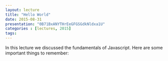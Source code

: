 ```yaml
---
layout: lecture
title: "Hello World"
date: 2015-08-31
presentation: "0B71BxANYTHrEeGFGSGdkNldxa1U"
categories : [lectures, 2015]
tags: 
---
```


In this lecture we discussed the fundamentals of Javascript. Here are some important things to remember:
